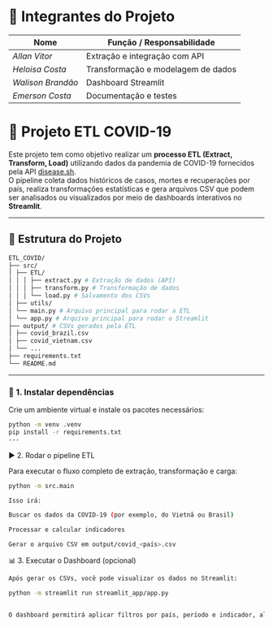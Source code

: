 # 👥 Integrantes do Projeto

| Nome               | Função / Responsabilidade          |
| ------------------ | ---------------------------------- |
| *Allan Vitor*      | Extração e integração com API      |
| *Heloisa Costa*    | Transformação e modelagem de dados |
| *Walison Brandão*  | Dashboard Streamlit                |
| *Emerson Costa*    | Documentação e testes              |


# 🦠 Projeto ETL COVID-19

Este projeto tem como objetivo realizar um **processo ETL (Extract, Transform, Load)** utilizando dados da pandemia de COVID-19 fornecidos pela API [disease.sh](https://disease.sh).  
O pipeline coleta dados históricos de casos, mortes e recuperações por país, realiza transformações estatísticas e gera arquivos CSV que podem ser analisados ou visualizados por meio de dashboards interativos no **Streamlit**.

---

## 🧩 Estrutura do Projeto
```bash
ETL_COVID/
├── src/
│ ├── ETL/
│ │ │ ├── extract.py # Extração de dados (API)
│ │ │ ├── transform.py # Transformação de dados
│ │ │ └── load.py # Salvamento dos CSVs
│ ├── utils/ 
│ └── main.py # Arquivo principal para rodar a ETL
│ └── app.py # Arquivo principal para rodar o Streamlit
├── output/ # CSVs gerados pela ETL
│ ├── covid_brazil.csv
│ ├── covid_vietnam.csv
│ └── ...
├── requirements.txt
└── README.md
```

---
### 🧰 1. Instalar dependências
Crie um ambiente virtual e instale os pacotes necessários:
```bash
python -m venv .venv
pip install -r requirements.txt
---
```
▶️ 2. Rodar o pipeline ETL

Para executar o fluxo completo de extração, transformação e carga:
```bash
python -m src.main

Isso irá:

Buscar os dados da COVID-19 (por exemplo, do Vietnã ou Brasil)

Processar e calcular indicadores

Gerar o arquivo CSV em output/covid_<país>.csv
```

📊 3. Executar o Dashboard (opcional)
```bash
Após gerar os CSVs, você pode visualizar os dados no Streamlit:

python -m streamlit run streamlit_app/app.py


O dashboard permitirá aplicar filtros por país, período e indicador, além de visualizar gráficos, tabelas e métricas-chave.
```
